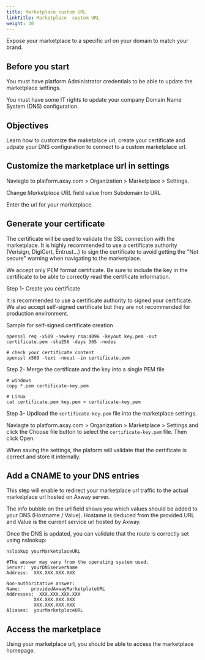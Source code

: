 ```yaml
---
title: Marketplace custom URL
linkTitle: Marketplace  custom URL
weight: 30
---
```


Expose your marketplace to a specific url on your domain to match your brand.

## Before you start

You must have platform Administrator credentials to be able to update the marketplace settings.

You must have some IT rights to update your company Domain Name System (DNS) configuration.

## Objectives

Learn how to customize the maketplace url, create your certificate and udpate your DNS configuration to connect to a custom marketplace url.

## Customize the marketplace url in settings

Naviagte to platform.axay.com > Organization > Marketplace > Settings.

Change *Marketplace URL* field value from Subdomain to URL

Enter the url for your marketplace.

## Generate your certificate

The certificate will be used to validate the SSL connection with the marketplace. It is highly recommended to use a certificate authority (Verisign, DigiCert, Entrust...) to sign the certificate to avoid getting the "Not secure" warning when navigating to the marketplace.

We accept only PEM format certificate. Be sure to include the key in the certificate to be able to correctly read the certificate information.

Step 1- Create you certificate

It is recommended to use a certificate authority to signed your certificate. We also accept self-signed certificate but they are not recommended for production environment.

Sample for self-signed certificate creation

```shell
openssl req -x509 -newkey rsa:4096 -keyout key.pem -out certificate.pem -sha256 -days 365 -nodes

# check your certificate content
openssl x509 -text -noout -in certificate.pem
```

Step 2- Merge the certificate and the key into a single PEM file

```shell
# windows
copy *.pem certificate-key.pem

# Linux
cat certificate.pem key.pem > certificate-key.pem
```

Step 3- Updload the `certificate-key.pem` file into the marketplace settings.

Naviagte to platform.axay.com > Organization > Marketplace > Settings and click the Choose file button to select the `certificate-key.pem` file. Then click Open.

When saving the settings, the plaform will validate that the certificate is correct and store it internally.

## Add a CNAME to your DNS entries

This step will enable to redirect your marketplace url traffic to the actual marketplace url hosted on Axway server.

The info bubble on the url field shows you which values should be added to your DNS (Hostname / Value). Hostame is deduced from the provided URL and Value is the current service url hosted by Axway.

Once the DNS is updated, you can validate that the route is correctly set using nslookup:

```shell
nslookup yourMarketplaceURL

#The answer may vary from the operating system used.
Server:  yourDNSserverName
Address:  XXX.XXX.XXX.XXX

Non-authoritative answer:
Name:    providedAxwayMarketplateURL
Addresses:  XXX.XXX.XXX.XXX
          XXX.XXX.XXX.XXX
          XXX.XXX.XXX.XXX
Aliases:  yourMarketplaceURL
```

## Access the marketplace

Using your marketplace url, you should be able to access the marketplace homepage.